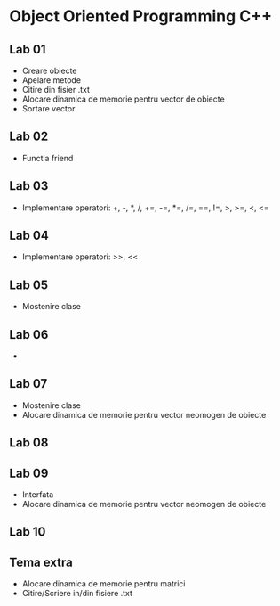 # Object Oriented Programming C++

## Lab 01
- Creare obiecte
- Apelare metode
- Citire din fisier .txt
- Alocare dinamica de memorie pentru vector de obiecte
- Sortare vector

## Lab 02
- Functia friend

## Lab 03
- Implementare operatori: +, -, *, /, +=, -=, *=, /=, ==, !=, >, >=, <, <=

## Lab 04
- Implementare operatori: >>, <<

## Lab 05
- Mostenire clase

## Lab 06
-

## Lab 07
- Mostenire clase
- Alocare dinamica de memorie pentru vector neomogen de obiecte

## Lab 08

## Lab 09
- Interfata
- Alocare dinamica de memorie pentru vector neomogen de obiecte

## Lab 10

## Tema extra
- Alocare dinamica de memorie pentru matrici
- Citire/Scriere in/din fisiere .txt

